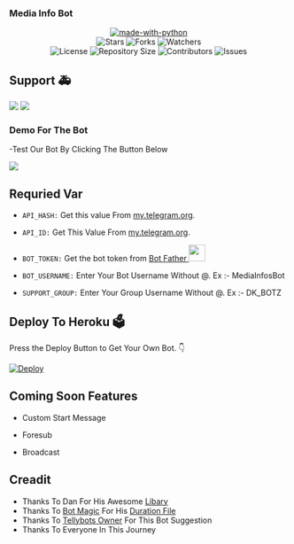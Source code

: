 ### Media Info Bot

<p align="center">
<a href="https://python.org"><img src="http://forthebadge.com/images/badges/made-with-python.svg" alt="made-with-python"></a>
<br>
    <img src="https://img.shields.io/github/stars/DKBOTZHELP/Media-Info-Bot?style=for-the-badge" alt="Stars">
    <img src="https://img.shields.io/github/forks/DKBOTZHELP/Media-Info-Bot?style=for-the-badge" alt="Forks">
    <img src="https://img.shields.io/github/watchers/DKBOTZHELP/Media-Info-Bot?style=for-the-badge" alt="Watchers"> 
<br>
    <img src="https://img.shields.io/github/license/DKBOTZHELP/Media-Info-Bot?style=for-the-badge" alt="License">
    <img src="https://img.shields.io/github/repo-size/DKBOTZHELP/Media-Info-Bot?style=for-the-badge" alt="Repository Size">
    <img src="https://img.shields.io/github/contributors/DKBOTZHELP/Media-Info-Bot?style=for-the-badge" alt="Contributors">
    <img src="https://img.shields.io/github/issues/DKBOTZHELP/Media-Info-Bot?style=for-the-badge" alt="Issues">
</p>  

## Support 🚑
<a href="https://t.me/DKBOTZ"><img src="https://img.shields.io/badge/Join-Telegram%20Channel-red.svg?logo=Telegram"></a>
<a href="https://t.me/DK_BOTZ"><img src="https://img.shields.io/badge/Join-Telegram%20Group-blue.svg?logo=telegram"></a>

###  Demo For The Bot
-Test Our Bot By Clicking The Button Below 

<a href="http://t.me/MediaInfosBot"><img src="https://img.shields.io/badge/Media%20Info%20Bot-orange"></a>
<br>

## Requried Var

- `API_HASH:` Get this value From [my.telegram.org](https://my.telegram.org).

- `API_ID:` Get This Value From [my.telegram.org](https://my.telegram.org).

- `BOT_TOKEN:` Get the bot token from [Bot Father <img src="https://telegra.ph/file/8d80c13110506bf1cb58e.jpg" width="30" height="30">](https://telegram.dog/BotFather)

- `BOT_USERNAME:` Enter Your Bot Username Without @. Ex :- MediaInfosBot

- `SUPPORT_GROUP:` Enter Your Group Username Without @. Ex :- DK_BOTZ


## Deploy To Heroku 🗳
Press the Deploy Button to Get Your Own Bot. 👇

[![Deploy](https://www.herokucdn.com/deploy/button.svg)](https://heroku.com/deploy?template=https://github.com/DKBOTZHELP/Media-Info-Bot)


## Coming Soon Features

- Custom Start Message

- Foresub

- Broadcast

## Creadit
 - Thanks To Dan For His Awesome [Libary](https://github.com/pyrogram/pyrogram)
 - Thanks To [Bot Magic](https://t.me/BotMagicChatBot) For His [Duration File](https://github.com/DKBOTZHELP/Media-Info-Bot/bob/main/dkbotz/Duration.py)
 - Thanks To [Tellybots Owner](https://t.me/Tellybots) For This Bot Suggestion
 - Thanks To Everyone In This Journey